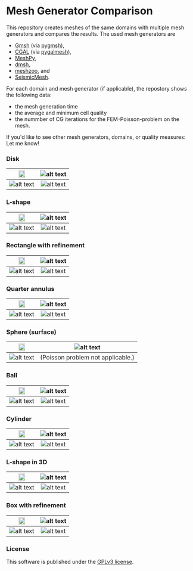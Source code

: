 # Mesh Generator Comparison

This repository creates meshes of the same domains with multiple mesh generators and
compares the results. The used mesh generators are

  * [Gmsh](https://gmsh.info/) (via [pygmsh](https://github.com/nschloe/pygmsh)),
  * [CGAL](https://www.cgal.org/) (via [pygalmesh](https://github.com/nschloe/pygalmesh)),
  * [MeshPy](https://github.com/inducer/meshpy),
  * [dmsh](https://github.com/nschloe/dmsh),
  * [meshzoo](https://github.com/nschloe/meshzoo), and
  * [SeismicMesh](https://github.com/krober10nd/SeismicMesh).

For each domain and mesh generator (if applicable), the repostory shows the following
data:
   * the mesh generation time
   * the average and minimum cell quality
   * the nummber of CG iterations for the FEM-Poisson-problem on the mesh.

If you'd like to see other mesh generators, domains, or quality measures: Let me know!

### Disk

<img src="https://github.com/nschloe/meshgen-comparison/blob/gh-pages/disk-mesh.png?raw=true" width="50%"> | ![alt text](https://github.com/nschloe/meshgen-comparison/blob/gh-pages/disk-times.svg?raw=true) |
:-------------:|:-----------------:|
| ![alt text](https://github.com/nschloe/meshgen-comparison/blob/gh-pages/disk-quality.svg?raw=true) | ![alt text](https://github.com/nschloe/meshgen-comparison/blob/gh-pages/disk-poisson.svg?raw=true)


### L-shape

<img src="https://github.com/nschloe/meshgen-comparison/blob/gh-pages/l-shape-mesh.png?raw=true" width="50%"> | ![alt text](https://github.com/nschloe/meshgen-comparison/blob/gh-pages/l_shape-times.svg?raw=true) |
:-------------:|:-----------------:|
| ![alt text](https://github.com/nschloe/meshgen-comparison/blob/gh-pages/l_shape-quality.svg?raw=true) | ![alt text](https://github.com/nschloe/meshgen-comparison/blob/gh-pages/l_shape-poisson.svg?raw=true)


### Rectangle with refinement

<img src="https://github.com/nschloe/meshgen-comparison/blob/gh-pages/rect-with-refinement-mesh.png?raw=true" width="50%"> | ![alt text](https://github.com/nschloe/meshgen-comparison/blob/gh-pages/rect_with_refinement-times.svg?raw=true) |
:-------------:|:-----------------:|
| ![alt text](https://github.com/nschloe/meshgen-comparison/blob/gh-pages/rect_with_refinement-quality.svg?raw=true) | ![alt text](https://github.com/nschloe/meshgen-comparison/blob/gh-pages/rect_with_refinement-poisson.svg?raw=true)


### Quarter annulus

<img src="https://github.com/nschloe/meshgen-comparison/blob/gh-pages/quarter-annulus-mesh.png?raw=true" width="50%"> | ![alt text](https://github.com/nschloe/meshgen-comparison/blob/gh-pages/quarter_annulus-times.svg?raw=true) |
:-------------:|:-----------------:|
| ![alt text](https://github.com/nschloe/meshgen-comparison/blob/gh-pages/quarter_annulus-quality.svg?raw=true) | ![alt text](https://github.com/nschloe/meshgen-comparison/blob/gh-pages/quarter_annulus-poisson.svg?raw=true)


### Sphere (surface)

<img src="https://github.com/nschloe/meshgen-comparison/blob/gh-pages/sphere-mesh.png?raw=true" width="50%"> | ![alt text](https://github.com/nschloe/meshgen-comparison/blob/gh-pages/sphere-times.svg?raw=true) |
:-------------:|:-----------------:|
| ![alt text](https://github.com/nschloe/meshgen-comparison/blob/gh-pages/sphere-quality.svg?raw=true) | (Poisson problem not applicable.)


### Ball

<img src="https://github.com/nschloe/meshgen-comparison/blob/gh-pages/ball-mesh.png?raw=true" width="50%"> | ![alt text](https://github.com/nschloe/meshgen-comparison/blob/gh-pages/ball-times.svg?raw=true) |
:-------------:|:-----------------:|
| ![alt text](https://github.com/nschloe/meshgen-comparison/blob/gh-pages/ball-quality.svg?raw=true) | ![alt text](https://github.com/nschloe/meshgen-comparison/blob/gh-pages/ball-poisson.svg?raw=true)

### Cylinder

<img src="https://github.com/nschloe/meshgen-comparison/blob/gh-pages/cylinder-mesh.png?raw=true" width="50%"> | ![alt text](https://github.com/nschloe/meshgen-comparison/blob/gh-pages/cylinder-times.svg?raw=true) |
:-------------:|:-----------------:|
| ![alt text](https://github.com/nschloe/meshgen-comparison/blob/gh-pages/cylinder-quality.svg?raw=true) | ![alt text](https://github.com/nschloe/meshgen-comparison/blob/gh-pages/cylinder-poisson.svg?raw=true)

### L-shape in 3D

<img src="https://github.com/nschloe/meshgen-comparison/blob/gh-pages/l-shape-3d-mesh.png?raw=true" width="50%"> | ![alt text](https://github.com/nschloe/meshgen-comparison/blob/gh-pages/l_shape_3d-times.svg?raw=true) |
:-------------:|:-----------------:|
| ![alt text](https://github.com/nschloe/meshgen-comparison/blob/gh-pages/l_shape_3d-quality.svg?raw=true) | ![alt text](https://github.com/nschloe/meshgen-comparison/blob/gh-pages/l_shape_3d-poisson.svg?raw=true)

### Box with refinement

<img src="https://github.com/nschloe/meshgen-comparison/blob/gh-pages/box-with-refinement-mesh.png?raw=true" width="50%"> | ![alt text](https://github.com/nschloe/meshgen-comparison/blob/gh-pages/box_with_refinement-times.svg?raw=true) |
:-------------:|:-----------------:|
| ![alt text](https://github.com/nschloe/meshgen-comparison/blob/gh-pages/box_with_refinement-quality.svg?raw=true) | ![alt text](https://github.com/nschloe/meshgen-comparison/blob/gh-pages/box_with_refinement-poisson.svg?raw=true)

### License
This software is published under the [GPLv3 license](https://www.gnu.org/licenses/gpl-3.0.en.html).
